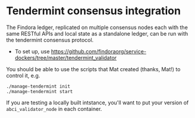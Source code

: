 # Tendermint consensus integration
The Findora ledger, replicated on multiple consensus nodes each with the same RESTful APIs and local state as a standalone ledger, can be run with the tendermint consensus protocol.
* To set up, use https://github.com/findoraorg/service-dockers/tree/master/tendermint_validator

You should be able to use the scripts that Mat created (thanks, Mat!) to control it, e.g.
```
./manage-tendermint init
./manage-tendermint start
```
If you are testing a locally built intstance, you'll want to put your version of `abci_validator_node` in each container.
